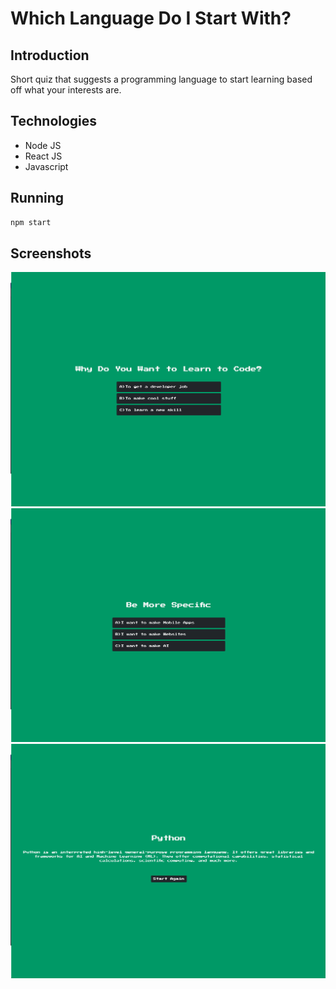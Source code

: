 # Which Language Do I Start With?

## Introduction

Short quiz that suggests a programming language to start learning based off what your interests are.

## Technologies

- Node JS
- React JS
- Javascript

## Running

```sh
npm start
```

## Screenshots

![S1](Screenshot1.png?raw=true)
![S2](Screenshot2.png?raw=true)
![S3](Screenshot3.png?raw=true)
